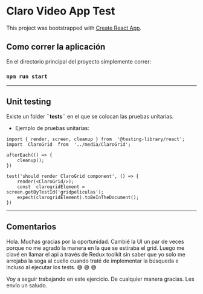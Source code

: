
# Claro Video App Test

This project was bootstrapped with [Create React App](https://github.com/facebook/create-react-app).
## Como correr la aplicación
En el directorio principal del proyecto simplemente correr:
  ### `npm run start`
---  
## Unit testing
Existe un folder ¨__tests__¨ en el que se colocan las pruebas unitarias.
-  Ejemplo de pruebas unitarias:

```
import { render, screen, cleanup } from  '@testing-library/react';
import  ClaroGrid  from  '../media/ClaroGrid';

afterEach(() => {
	cleanup();
})

test('should render ClaroGrid component', () => {
	render(<ClaroGrid/>);
	const  clarogridElement = 		screen.getByTestId('gridpeliculas');
	expect(clarogridElement).toBeInTheDocument();
})
```
---

## Comentarios
Hola. Muchas gracias por la oportunidad. Cambié la UI un par de veces porque no me agradó la manera en la que se estiraba el grid. Luego me clavé en llamar el api a través de Redux toolkit sin saber que yo solo me arrojaba  la soga al cuello cuando traté de implementar la búsqueda e incluso al ejecutar los tests. :sweat_smile: :sweat_smile: :sweat_smile:

Voy a seguir trabajando en este ejercicio. De cualquier manera gracias. Les envío un saludo.

